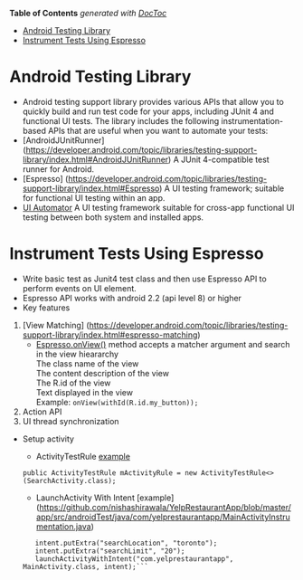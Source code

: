 <!-- START doctoc generated TOC please keep comment here to allow auto update -->
<!-- DON'T EDIT THIS SECTION, INSTEAD RE-RUN doctoc TO UPDATE -->
**Table of Contents**  *generated with [DocToc](https://github.com/thlorenz/doctoc)*

- [Android Testing Library](#android-testing-library)
- [Instrument Tests Using Espresso](#instrument-tests-using-espresso)

<!-- END doctoc generated TOC please keep comment here to allow auto update -->

# Android Testing Library
- Android testing support library provides various APIs that allow you to quickly build and run test code for your apps, including JUnit 4 and functional UI tests. The library includes the following instrumentation-based APIs that are useful when you want to automate your tests:
- [AndroidJUnitRunner] (https://developer.android.com/topic/libraries/testing-support-library/index.html#AndroidJUnitRunner)
   A JUnit 4-compatible test runner for Android.
- [Espresso] (https://developer.android.com/topic/libraries/testing-support-library/index.html#Espresso)
   A UI testing framework; suitable for functional UI testing within an app.
- [UI Automator](https://developer.android.com/topic/libraries/testing-support-library/index.html#UIAutomator)
   A UI testing framework suitable for cross-app functional UI testing between both system and installed apps.

# Instrument Tests Using Espresso
- Write basic test as Junit4 test class and then use Espresso API to perform events on UI element.
- Espresso API works with android 2.2 (api level 8) or higher
- Key features
 1. [View Matching] (https://developer.android.com/topic/libraries/testing-support-library/index.html#espresso-matching)
     - [Espresso.onView()](https://developer.android.com/reference/android/support/test/espresso/Espresso.html#onView(org.hamcrest.Matcher<android.view.View>)) method accepts a matcher argument and search in the view hieararchy  
            The class name of the view  
            The content description of the view  
            The R.id of the view  
            Text displayed in the view  
            Example:  ```onView(withId(R.id.my_button));```
 2. Action API
 3. UI thread synchronization
 
- Setup activity
   - ActivityTestRule [example](https://github.com/nishashirawala/YelpRestaurantApp/blob/master/app/src/androidTest/java/com/yelprestaurantapp/SearchActivityInstrumentation.java) 
   
   ```public ActivityTestRule mActivityRule = new ActivityTestRule<>(SearchActivity.class);```

   - LaunchActivity With Intent [example] (https://github.com/nishashirawala/YelpRestaurantApp/blob/master/app/src/androidTest/java/com/yelprestaurantapp/MainActivityInstrumentation.java)
   
   ``` Intent intent = new Intent(mContext, MainActivity.class); 
      intent.putExtra("searchLocation", "toronto");  
      intent.putExtra("searchLimit", "20");  
      launchActivityWithIntent("com.yelprestaurantapp", MainActivity.class, intent);```

